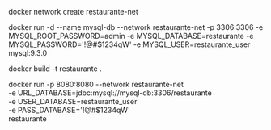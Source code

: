 docker network create restaurante-net

docker run -d --name mysql-db --network restaurante-net -p 3306:3306 -e MYSQL_ROOT_PASSWORD=admin -e MYSQL_DATABASE=restaurante -e MYSQL_PASSWORD='!@#$1234qW' -e MYSQL_USER=restaurante_user mysql:9.3.0

docker build -t restaurante .

docker run -p 8080:8080 --network restaurante-net \
-e URL_DATABASE=jdbc:mysql://mysql-db:3306/restaurante \
-e USER_DATABASE=restaurante_user \
-e PASS_DATABASE='!@#$1234qW' \
restaurante
